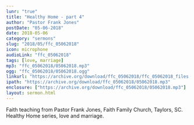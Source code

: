 ```yaml
---
lunr: "true"
title: "Healthy Home - part 4"
author: "Pastor Frank Jones"
postDate: "05-06-2018"
date: 2018-05-06
category: "sermons"
slug: "2018/05/ffc_05062018"
icon: microphone
audioLink: "ffc_05062018"
tags: [love, marriage]
mp3: "ffc_05062018/05062018.mp3"
ogg: "ffc_05062018/05062018.ogg"
linkurl: "https://archive.org/download/ffc_05062018/ffc_05062018_files.xml"
ipath: "https://archive.org/download/ffc_05062018/05062018.mp3"
enclosure: ["https://archive.org/download/ffc_05062018/05062018.mp3"]
layout: sermon.html
---
```


Faith teaching from Pastor Frank Jones, Faith Family Church, Taylors, SC.  Healthy Home series, love and marriage.
